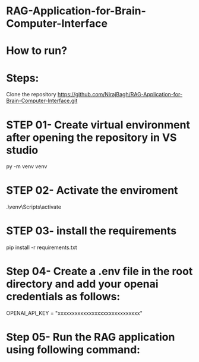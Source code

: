 # RAG-Application-for-Brain-Computer-Interface

# How to run?
# Steps:
Clone the repository
https://github.com/NirajBagh/RAG-Application-for-Brain-Computer-Interface.git
# STEP 01- Create virtual environment after opening the repository in VS studio
py -m venv venv 
# STEP 02- Activate the enviroment
.\venv\Scripts\activate
# STEP 03- install the requirements
pip install -r requirements.txt
# Step 04- Create a .env file in the root directory and add your openai credentials as follows:
OPENAI_API_KEY = "xxxxxxxxxxxxxxxxxxxxxxxxxxxxx"
# Step 05- Run the RAG application using following command:
